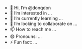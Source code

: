 - 👋 Hi, I’m @donqdon
- 👀 I’m interested in ...
- 🌱 I’m currently learning ...
- 💞️ I’m looking to collaborate on ...
- 📫 How to reach me ...
- 😄 Pronouns: ...
- ⚡ Fun fact: ...

<!---
donqdon/donqdon is a ✨ special ✨ repository because its `README.md` (this file) appears on your GitHub profile.
You can click the Preview link to take a look at your changes.
--->
